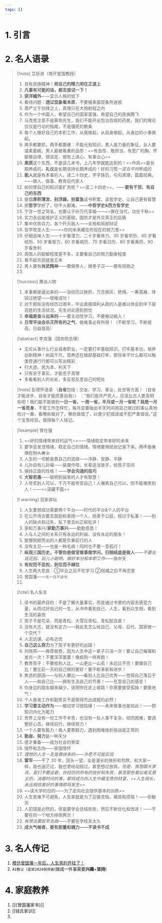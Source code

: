 ```yaml
---
tags: []
---
```

# 1. 引言


# 2. 名人语录
> [!note] 艾跃进（南开爱国教授）
> 1. 具有民族精神！**把自己的精力用在正道上**
> 2. **凡事有可能的话，都去尝试一下！**
> 3. **崇洋媚外**——显示人格的低下
> 4. 看待问题：**透过现象看本质**，不要被表面现象所迷惑
> 5. 尊严立于剑锋之上，真理只在大炮射程之内
> 6. 作为一个中国人，希望自己的国家富强、希望自己的民族腾飞
> 7. 马克思注意不是算命先生，我们不能开出包治百病的药房，我们的理论仅仅是行动的指南，不是僵死的教条
> 8. 每个人做好自己的本职工作，从我做起，从自身做起，从身边的小事做起。
> 9. 两手都要抓，两手都要硬：不能光有知识，男人是力量的象征，女人要温柔委婉，男人最被看重的品质：==有血性、敢担当、有宽广的胸、怀能够自律、很坚定、很有上进心、有事业心==
> 10. **素质**这个东西，不是读几本书，上几年学就能达到的！==作风==是长期养成的，**礼仪**是长期坚持长期养成的！好的习惯*一定在平时*养成的
> 11. **能人**就是有本事的人，读二十四史，字字珠玑，句句真理，篇篇经典。——做人、做事、教育后代家人
> 12. 如何使自己的知识面扩充呢？==读二十四史==，——**要有干货、有自己的东西**
> 13. 提倡**厚积薄发、别浮躁、别着急**读书积累、读哲学史、让自己更有智慧
> 14. 把**哲学**学好了，你不火都难，——**中哲学史&西方哲学史**
> 15. 宁背一世之骂名，也要让子孙万代享福——==罪在当代，功在千秋==
> 16. 实力永远是维护正义的基础，国防才是外交真正的后盾
> 17. 集中优势兵力，各个歼灭敌人——全局和局部辩证
> 18. 哲学改变人生——==你的未来藏在你现在的努力里==
> 19. 仔细品味人生——十岁看潜力、二十岁看体力、30 岁看学历、40 岁看经历、50 岁看智力、60 岁看病历、70 岁看日历、80 岁看黄历、90 岁看舍利
> 20. 周围人的聪敏程度差不多，主要看自己的努力勤奋程度
> 21. 看不起农民就是忘本
> 22. 男人要有**尚武精神**——要做男人，做男子汉——要有阳刚之
> 23. 

> [!success] 鹰派人物
> 1. 本事都是逼出来的——没经历过挫折、万念俱灰、绝境、一筹莫展、体验过绝望——很难成功！ 
> 2. 对于那些没有经历过艰辛，毕业直接顺利从政的人是难以体会到中下层百姓的生活状况，先生对此感到担忧 
> 3. **幸福是奋斗出来的**——要主动性学习，不要被动输入！
> 4. **日常平淡会杀灭所有的之气**，做难事必有所得！（不断学习，不断提高，日益提高）

> [!abstract] 李克强（国务院总理）
> - 无论从事什么行业或者职业，一定要打牢基础知识，打牢基本功，培养创新精神！树高千尺，营养还在根部基础打牢，那将来干什么都可以触类旁通行行都可以写出精彩
> - 行大道、民为本、利天下
> - 只有忠于事实，才能忠于真理
> - 多看看别人的长处，多反思反思自己的短处

>[!note] 彭德怀语录 （**自省**包括：交友、学习、事业、处世等方面！（自省才能进步、自省才能完善自我））
>：“我们是共产党人，应该比古人更高明些吧！我们能不能做到**一日一省，一周一省，半月或一月一省呢？我是一月一省吾身**，不管工作怎样忙，每月总要抽出半天时间把自己做过的事认真地检讨一番，看哪些做对了，哪些做错了，以便少犯错误或不犯严重错误。”这个宝贵经验，值得每个人铭记。

> [!example] 曾仕强
> 1. ==好的情绪带来好的运气==——情绪稳定带来好的未来
> 2. 要学会发泄情绪，稳定自己的情绪，情绪要用纸张记录下来，~~而不是发泄在别人身上~~
> 3. 人生的一切都是靠自己的选择——冷静、安静、平静
> 4. 儿孙自有儿孙福——装聋作哑，长辈适当放手，给孩子空间
> 5. 保持正直的性格！——**学会沟通的技巧**
> 6. **大智若愚**——聪明到装笨的人才有智慧！
> 7. 人夸奖别人可以，千万不能夸奖自己！人嘲笑自己可以，但不能嘲笑别人！——==深藏不露==

> [! warning] 百家讲坛
> 1. 人生要想成功需要两个平台——时代的平台&个人的平台
> 2. 在公开场合要去鼓励和表扬一个人，扬善于公庭，规过于私事！——别人的缺点和过失，私下里去纠正和批评！
> 3. 家和万事兴/**家勤万事兴**——勤勤恳恳！
> 4. 人与人之间的关系只有永远的利益、没有永远的朋友！
> 5. 能够脱颖而出的人都是负重前行的人
> 6. 没有主见——也是一种毛病！同时也不要一意孤行！
> 7. **纵观三国历史，不管你是做官做事做学问，归根结底是做人**——*不要去玩花招、玩儿小聪明、做好本分和本职工作*——易中天
> 8. **有权而不恋权，到位而不越位**
> 9. 人生两大悲哀：①毕业之后不在学习 ②结婚之后不再恋爱
> 10. 曾国藩——`无一日不读书`
> 11. 

> [!cite] 名人名言
> 1. 读书的最终目的：不是了解大量事实，而是通过书里的内容去感受力量，从而过好自己的一生，从书中看到自己、人生，看到众生相，看到生活的喜悦
> 2. 孩子不是花朵、而是青松、大雪压青松、青松挺且直！
> 3. 没有大志，就没有定力——我此生怎么给自己、父母、后代、国家做一个交代？
> 4. 人无远谋、必有近忧
> 5. **自己这么努力**为了孩子有更好的出路！
> 6. 刘晓燕——推荐我卷，因为人生中这一辈子只活一次！要让自己璀璨和发光一次！不要浑浑噩噩！像疯狗一样奔跑！
> 7. 教育孩子：不要给别人比，一山更比一山高！永远比不完！要跟自己比！要比前一天的自己做的更好！要不断革新和进步！
> 8. 焦虑的原因——与别人攀比——看别人比自己优秀——觉得自己落后于人——和自己比——拥有生活自己的节奏！——在意自己的感受！
> 9. 你身边的朋友越来越少，说明你在走上坡路！你需要接受孤独！要接地气！
> 10. 个人奋发工作和勤劳实干是取得杰出成就的必然！
> 11. **学习要主动作为**——被动学习很枯燥！——未来做事也是如此！——把知识内化为能力
> 12. 世界上没有一份工作不辛苦，也没有一处人事不复杂，经历困难，要调整好心态，继续前行，继续努力！
> 13. 一个人要有毅力！做人要靠毅力，遇到困难挫折挑战是正常的
> 14. **勤奋、努力**是一种天分
> 15. 德才兼备——成为社会的脊梁
> 16. 情怀和志向——家国情怀
> 17. *理想的人生一定是靠拼来的——许愿不可能实现*
> 18. **雷军**——干了 30 年，回头一望，全是漫长的挫折和煎熬，和大家一样，我也迷茫过，我也曾经动摇过，甚至想过放弃。*但是，我想跟大家说，我们不要逃避，你经历的所有的挫折和失败，甚至那些看似毫无意义的，消磨时间的事，都将成为你人生中最宝贵的财富，==人生很长，永远相信美好的事情即将发生==*
> 19. ==读大学的目的——为了走向社会提供基本的训练==
> 20. 人生苦难不可避免，人生来就是为了迎接苦恼、痛苦和烦恼！——俞敏洪
> 21. 人犯错是必然的，但是要学会总结失败，然后不断优化和改进！——不要在同一个地方摔倒两次！
> 22. *有想法要趁早去做*——不要在学校呆太久
> 23. **成大气候者，要有胆量和魄力——不读书不成**

# 3. 名人传记
1. [模仿曾国藩一年后，人生真的开挂了！](https://mp.weixin.qq.com/s/rJgv8tNnP7EuQrVqRRPgIA)
2. `AI教父（诺奖2024获得者`(做成一件事需要**兴趣**+**坚持**)

# 4. 家庭教养
1. [[《曾国藩家书》]]
2. [[钱氏家训]]
3. 



